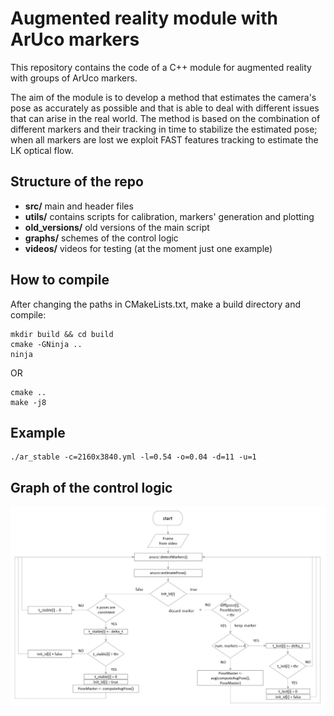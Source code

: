 # Augmented reality module with ArUco markers
<p>This repository contains the code of a C++ module for augmented reality with groups of ArUco markers. </p>
<p>The aim of the module is to develop a method that estimates the camera's pose as accurately as possible and that is able to deal with different issues that can arise in the real world. The method is based on the combination of different markers and their tracking in time to stabilize the estimated pose; when all markers are lost we exploit FAST features tracking to estimate the LK optical flow. </p>

## Structure of the repo
+ **src/**          main and header files
+ **utils/**        contains scripts for calibration, markers' generation and plotting
+ **old_versions/** old versions of the main script
+ **graphs/**       schemes of the control logic
+ **videos/**       videos for testing (at the moment just one example)

## How to compile
After changing the paths in CMakeLists.txt, make a build directory and compile:
```
mkdir build && cd build
cmake -GNinja ..
ninja
```
OR
```
cmake ..
make -j8
```
## Example
```
./ar_stable -c=2160x3840.yml -l=0.54 -o=0.04 -d=11 -u=1
```

## Graph of the control logic
![plot](./graphs/scheme1.jpg)
